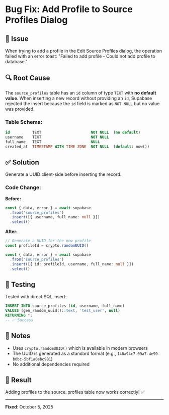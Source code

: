 # Bug Fix: Add Profile to Source Profiles Dialog

## 🐛 Issue
When trying to add a profile in the Edit Source Profiles dialog, the operation failed with an error toast: "Failed to add profile - Could not add profile to database."

## 🔍 Root Cause
The `source_profiles` table has an `id` column of type `TEXT` with **no default value**. When inserting a new record without providing an `id`, Supabase rejected the insert because the `id` field is marked as `NOT NULL` but no value was provided.

### Table Schema:
```sql
id          TEXT                      NOT NULL  (no default)
username    TEXT                      NOT NULL
full_name   TEXT                      NULL
created_at  TIMESTAMP WITH TIME ZONE  NOT NULL  (default: now())
```

## ✅ Solution
Generate a UUID client-side before inserting the record.

### Code Change:
**Before:**
```typescript
const { data, error } = await supabase
  .from('source_profiles')
  .insert([{ username, full_name: null }])
  .select()
```

**After:**
```typescript
// Generate a UUID for the new profile
const profileId = crypto.randomUUID()

const { data, error } = await supabase
  .from('source_profiles')
  .insert([{ id: profileId, username, full_name: null }])
  .select()
```

## 🧪 Testing
Tested with direct SQL insert:
```sql
INSERT INTO source_profiles (id, username, full_name)
VALUES (gen_random_uuid()::text, 'test_user', null)
RETURNING *;
-- ✅ Success
```

## 📝 Notes
- Uses `crypto.randomUUID()` which is available in modern browsers
- The UUID is generated as a standard format (e.g., `148a94c7-09a7-4e99-b0bc-5bf1a0ebc981`)
- No additional dependencies required

## 🎯 Result
Adding profiles to the source_profiles table now works correctly! ✅

---

**Fixed**: October 5, 2025
